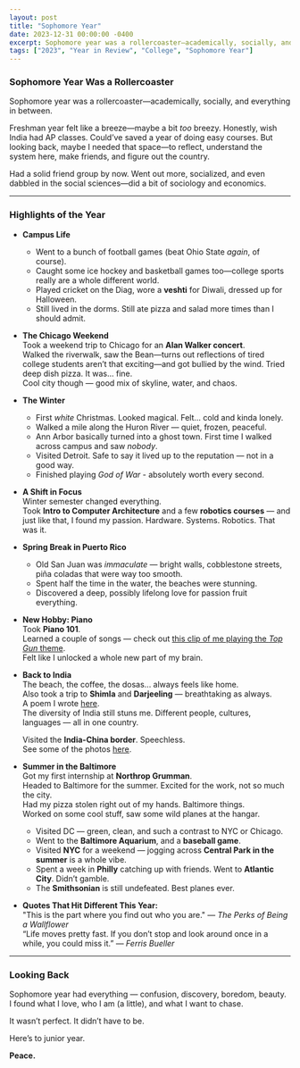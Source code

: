 ```yaml
---
layout: post
title: "Sophomore Year"
date: 2023-12-31 00:00:00 -0400
excerpt: Sophomore year was a rollercoaster—academically, socially, and everything in between.
tags: ["2023", "Year in Review", "College", "Sophomore Year"]
---
```


### Sophomore Year Was a Rollercoaster

Sophomore year was a rollercoaster—academically, socially, and everything in between.

Freshman year felt like a breeze—maybe a bit *too* breezy. Honestly, wish India had AP classes. Could’ve saved a year of doing easy courses. But looking back, maybe I needed that space—to reflect, understand the system here, make friends, and figure out the country.

Had a solid friend group by now. Went out more, socialized, and even dabbled in the social sciences—did a bit of sociology and economics. 

---

### Highlights of the Year

- **Campus Life**  
  - Went to a bunch of football games (beat Ohio State *again*, of course).  
  - Caught some ice hockey and basketball games too—college sports really are a whole different world.  
  - Played cricket on the Diag, wore a **veshti** for Diwali, dressed up for Halloween.  
  - Still lived in the dorms. Still ate pizza and salad more times than I should admit.

- **The Chicago Weekend**  
  Took a weekend trip to Chicago for an **Alan Walker concert**.  
  Walked the riverwalk, saw the Bean—turns out reflections of tired college students aren’t that exciting—and got bullied by the wind.
  Tried deep dish pizza. It was... fine.  
  Cool city though — good mix of skyline, water, and chaos.

- **The Winter**  
  - First *white* Christmas. Looked magical. Felt... cold and kinda lonely.  
  - Walked a mile along the Huron River — quiet, frozen, peaceful.  
  - Ann Arbor basically turned into a ghost town. First time I walked across campus and saw *nobody*.  
  - Visited Detroit. Safe to say it lived up to the reputation — not in a good way.  
  - Finished playing *God of War* - absolutely worth every second.

- **A Shift in Focus**  
  Winter semester changed everything.  
  Took **Intro to Computer Architecture** and a few **robotics courses** — and just like that, I found my passion. Hardware. Systems. Robotics. That was it.

- **Spring Break in Puerto Rico**  
  - Old San Juan was *immaculate* —  bright walls, cobblestone streets, piña coladas that were way too smooth.  
  - Spent half the time in the water, the beaches were stunning.  
  - Discovered a deep, possibly lifelong love for passion fruit everything.

- **New Hobby: Piano**  
  Took **Piano 101**.  
  Learned a couple of songs — check out [this clip of me playing the *Top Gun* theme](https://youtu.be/dnxAyv8z87M?si=RPjoXYLZhABqiSCg).  
  Felt like I unlocked a whole new part of my brain.

- **Back to India**  
  The beach, the coffee, the dosas... always feels like home.  
  Also took a trip to **Shimla** and **Darjeeling** — breathtaking as always.  
  A poem I wrote [here](https://porvesh.github.io/tyger-tyger-burning-bright/).  
  The diversity of India still stuns me. Different people, cultures, languages — all in one country.  

  Visited the **India-China border**. Speechless.  
  See some of the photos [here](https://porvesh.github.io/photography/).

- **Summer in the Baltimore**  
  Got my first internship at **Northrop Grumman**.  
  Headed to Baltimore for the summer. Excited for the work, not so much the city.  
  Had my pizza stolen right out of my hands. Baltimore things.  
  Worked on some cool stuff, saw some wild planes at the hangar.

  - Visited DC — green, clean, and such a contrast to NYC or Chicago.  
  - Went to the **Baltimore Aquarium**, and a **baseball game**.  
  - Visited **NYC** for a weekend — jogging across **Central Park in the summer** is a whole vibe.  
  - Spent a week in **Philly** catching up with friends. Went to **Atlantic City**. Didn’t gamble.  
  - The **Smithsonian** is still undefeated. Best planes ever. 

- **Quotes That Hit Different This Year:**  
  "This is the part where you find out who you are." — *The Perks of Being a Wallflower*  
  “Life moves pretty fast. If you don’t stop and look around once in a while, you could miss it.” — *Ferris Bueller*

---

### Looking Back

Sophomore year had everything — confusion, discovery, boredom, beauty.  
I found what I love, who I am (a little), and what I want to chase.  

It wasn’t perfect. It didn’t have to be.

Here’s to junior year.

**Peace.**
